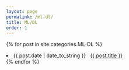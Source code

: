 ```yaml
---
layout: page
permalink: /ml-dl/
title: ML/DL
order: 1
---
```


{% for post in site.categories.ML-DL %}
 <li><span>{{ post.date | date_to_string }}</span> &nbsp; <a href="{{ post.url }}">{{ post.title }}</a></li>
{% endfor %}